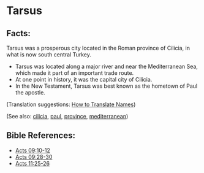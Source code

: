 # Tarsus #

## Facts: ##

Tarsus was a prosperous city located in the Roman province of Cilicia, in what is now south central Turkey.

* Tarsus was located along a major river and near the Mediterranean Sea, which made it part of an important trade route.
* At one point in history, it was the capital city of Cilicia.
* In the New Testament, Tarsus was best known as the hometown of Paul the apostle.

(Translation suggestions: [How to Translate Names](https://git.door43.org/Door43/en-ta-translate-vol1/src/master/content/translate_names.md))

(See also: [cilicia](../other/cilicia.md), [paul](../other/paul.md), [province](../other/province.md), [mediterranean](../other/mediterranean.md))

## Bible References: ##

* [Acts 09:10-12](https://door43.org/en/bible/notes/act/09/10)
* [Acts 09:28-30](https://door43.org/en/bible/notes/act/09/28)
* [Acts 11:25-26](https://door43.org/en/bible/notes/act/11/25)

